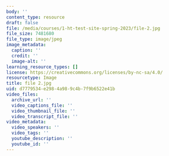 ```yaml
---
body: ''
content_type: resource
draft: false
file: /media/courses/1-ht-test-site-spring-2023/file-2.jpg
file_size: 7481680
file_type: image/jpeg
image_metadata:
  caption: ''
  credit: ''
  image-alt: ''
learning_resource_types: []
license: https://creativecommons.org/licenses/by-nc-sa/4.0/
resourcetype: Image
title: file 2.jpg
uid: d7779534-e298-4a98-9c4b-7f9b6522e41b
video_files:
  archive_url: ''
  video_captions_file: ''
  video_thumbnail_file: ''
  video_transcript_file: ''
video_metadata:
  video_speakers: ''
  video_tags: ''
  youtube_description: ''
  youtube_id: ''
---
```

